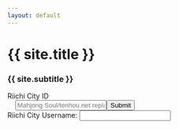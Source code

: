 ```yaml
---
layout: default
---
```


# {{ site.title }}

### {{ site.subtitle }}

<form method="POST" netlify action="/" name="main-form" style="flex: 1; display: flex; flex-direction: column">
  <span class="input-popout">Riichi City ID</span>
  <div style="flex: 1; display: flex; flex-direction: row; padding: 0 1rem;">
    <input placeholder="Mahjong Soul/tenhou.net replay URL, or Riichi City replay ID" name="url" class="main-input"/>
    <button type="submit">Submit</button>
  </div>
  <span class="input-popout">Riichi City Username:
      <input name="username" class="second-input"/>
    </span>
</form>

<div class="result"></div>
